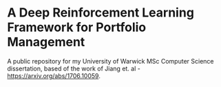 # A Deep Reinforcement Learning Framework for Portfolio Management
A public repository for my University of Warwick MSc Computer Science dissertation, based of the work of Jiang et. al - https://arxiv.org/abs/1706.10059.
